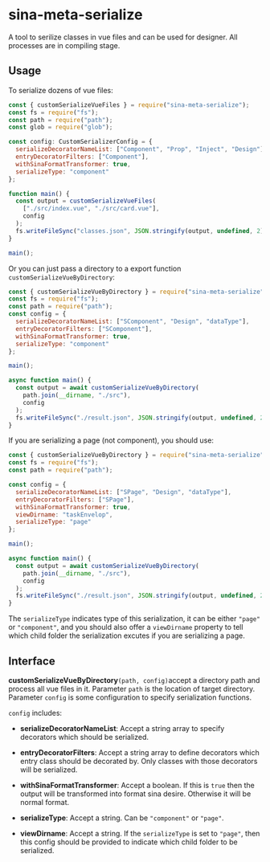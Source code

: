 # sina-meta-serialize

A tool to serilize classes in vue files and can be used for designer. All processes are in compiling stage.

## Usage

To serialize dozens of vue files:

```javascript
const { customSerializeVueFiles } = require("sina-meta-serialize");
const fs = require("fs");
const path = require("path");
const glob = require("glob");

const config: CustomSerializerConfig = {
  serializeDecoratorNameList: ["Component", "Prop", "Inject", "Design"],
  entryDecoratorFilters: ["Component"],
  withSinaFormatTransformer: true,
  serializeType: "component"
};

function main() {
  const output = customSerializeVueFiles(
    ["./src/index.vue", "./src/card.vue"],
    config
  );
  fs.writeFileSync("classes.json", JSON.stringify(output, undefined, 2));
}

main();
```

Or you can just pass a directory to a export function `customSerializeVueByDirectory`:

```javascript
const { customSerializeVueByDirectory } = require("sina-meta-serialize");
const fs = require("fs");
const path = require("path");
const config = {
  serializeDecoratorNameList: ["SComponent", "Design", "dataType"],
  entryDecoratorFilters: ["SComponent"],
  withSinaFormatTransformer: true,
  serializeType: "component"
};

main();

async function main() {
  const output = await customSerializeVueByDirectory(
    path.join(__dirname, "./src"),
    config
  );
  fs.writeFileSync("./result.json", JSON.stringify(output, undefined, 2));
}
```

If you are serializing a page (not component), you should use:

```javascript
const { customSerializeVueByDirectory } = require("sina-meta-serialize");
const fs = require("fs");
const path = require("path");

const config = {
  serializeDecoratorNameList: ["SPage", "Design", "dataType"],
  entryDecoratorFilters: ["SPage"],
  withSinaFormatTransformer: true,
  viewDirname: "taskEnvelop",
  serializeType: "page"
};

main();

async function main() {
  const output = await customSerializeVueByDirectory(
    path.join(__dirname, "./src"),
    config
  );
  fs.writeFileSync("./result.json", JSON.stringify(output, undefined, 2));
}
```

The `serializeType` indicates type of this serialization, it can be either `"page"` or `"component"`, and you should also offer a `viewDirname` property to tell which child folder the serialization excutes if you are serializing a page.

## Interface

**customSerializeVueByDirectory**`(path, config)`accept a directory path and process all vue files in it. Parameter `path` is the location of target directory. Parameter `config` is some configuration to specify serialization functions.

`config` includes:

- **serializeDecoratorNameList**: Accept a string array to specify decorators which should be serialized.

- **entryDecoratorFilters**: Accept a string array to define decorators which entry class should be decorated by. Only classes with those decorators will be serialized.

- **withSinaFormatTransformer**: Accept a boolean. If this is `true` then the output will be transformed into format sina desire. Otherwise it will be normal format.

- **serializeType**: Accept a string. Can be `"component"` or `"page"`.

- **viewDirname**: Accept a string. If the `serializeType` is set to `"page"`, then this config should be provided to indicate which child folder to be serialized.
